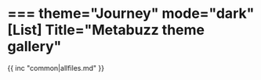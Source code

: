 ===
theme="Journey"
mode="dark"
[List]
Title="Metabuzz theme gallery"
===

{{ inc "common|allfiles.md" }}


